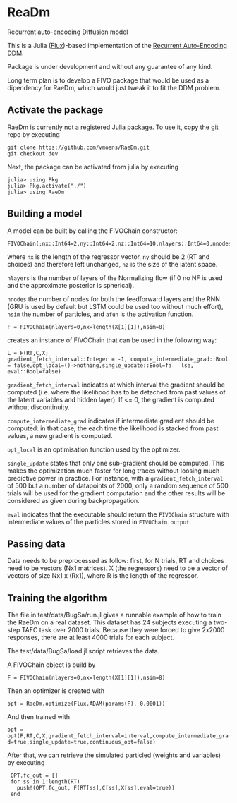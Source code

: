 # ReaDm
Recurrent auto-encoding Diffusion model

This is a Julia ([Flux](https://github.com/FluxML/Flux.jl))-based implementation of the [Recurrent Auto-Encoding DDM](https://www.biorxiv.org/content/early/2018/05/13/220517). 

Package is under development and without any guarantee of any kind.

Long term plan is to develop a FIVO package that would be used as a dipendency for RaeDm, which would just tweak it to fit the DDM problem.

Activate the package
--------------------
RaeDm is currently not a registered Julia package. 
To use it, copy the git repo by executing

```
git clone https://github.com/vmoens/RaeDm.git
git checkout dev
```

Next, the package can be activated from julia by executing 
```
julia> using Pkg
julia> Pkg.activate("./")
julia> using RaeDm
```

Building a model
----------------
A model can be built by calling the FIVOChain constructor:
```
FIVOChain(;nx::Int64=2,ny::Int64=2,nz::Int64=10,nlayers::Int64=0,nnodes::Int64=50,nsim::Int64=4,afun=elu)
```
where `nx` is the length of the regressor vector, `ny` should be 2 (RT and choices) and therefore left unchanged, `nz` is the size of the latent space.

`nlayers` is the number of layers of the Normalizing flow (if 0 no NF is used and the approximate posterior is spherical).

`nnodes` the number of nodes for both the feedforward layers and the RNN (GRU is used by default but LSTM could be used too without much effort), `nsim` the number of particles, and  `afun` is the activation function.

```
F = FIVOChain(nlayers=0,nx=length(X[1][1]),nsim=8)
```
creates an instance of FIVOChain that can be used in the following way:
```
L = F(RT,C,X;
gradient_fetch_interval::Integer = -1, compute_intermediate_grad::Bool = false,opt_local=()->nothing,single_update::Bool=fa   lse, eval::Bool=false)
```


`gradient_fetch_interval` indicates at which interval the gradient should be computed (i.e. where the likelihood has to be detached from past values of the latent variables and hidden layer). If <= 0, the gradient is computed without discontinuity.

`compute_intermediate_grad` indicates if intermediate gradient should be computed: in that case, the each time the likelihood is stacked from past values, a new gradient is computed.

`opt_local` is an optimisation function used by the optimizer.

`single_update` states that only one sub-gradient should be computed. This makes the optimization much faster for long traces without loosing much predictive power in practice. For instance, with a `gradient_fetch_interval` of 500 but a number of datapoints of 2000, only a random sequence of 500 trials will be used for the gradient computation and the other results will be considered as given during backpropagation.

`eval` indicates that the executable should return the `FIVOChain` structure with intermediate values of the particles stored in `FIVOChain.output`.

Passing data
------------
Data needs to be preprocessed as follow: first, for N trials, RT and choices need to be vectors (Nx1 matrices). X (the regressors) need to be a vector of vectors of size Nx1 x (Rx1), where R is the length of the regressor.

Training the algorithm
----------------------
The file in test/data/BugSa/run.jl gives a runnable example of how to train the RaeDm on a real dataset.
This dataset has 24 subjects executing a two-step TAFC task over 2000 trials. Because they were forced to give 2x2000 responses, there are at least 4000 trials for each subject.

The test/data/BugSa/load.jl script retrieves the data.

A FIVOChain object is build by

`F = FIVOChain(nlayers=0,nx=length(X[1][1]),nsim=8)`

Then an optimizer is created with

`opt = RaeDm.optimize(Flux.ADAM(params(F), 0.0001))`

And then trained with

`opt = opt(F,RT,C,X,gradient_fetch_interval=interval,compute_intermediate_grad=true,single_update=true,continuous_opt=false)`

After that, we can retrieve the simulated particled (weights and variables) by executing
```
 OPT.fc_out = []
 for ss in 1:length(RT)
   push!(OPT.fc_out, F(RT[ss],C[ss],X[ss],eval=true))
 end
```

